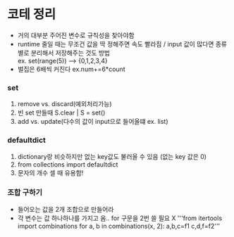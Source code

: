 # 코테 정리
- 거의 대부분 주어진 변수로 규칙성을 찾아야함
- runtime 줄일 때는 무조건 값을 딱 정해주면 속도 빨라짐 / input 값이 많다면 종류별로 분리해서 저장해주는 것도 방법  
ex. set(range(5)) --> {0,1,2,3,4}
- 벌집은 6배씩 커진다
ex.num+=6*count

### set
1) remove vs. discard(예외처리가능)
2) 빈 set 만들때 S.clear | S = set()
3) add vs. update(다수의 값이 input으로 들어올떄 ex. list)

### defaultdict
1) dictionary랑 비슷하지만 없는 key값도 불러올 수 있음 (없는 key 값은 0)
2) from collections import defaultdict
3) 문자의 개수 셀 때 유용함!

### 조합 구하기 
- 들어오는 값을 2개 조합으로 만들어라 
- 각 변수는 값 하나하나를 가지고 옴.. for 구문을 2번 쓸 필요 X
'''from itertools import combinations
for a, b in combinations(x, 2):
  a,b,c=f1
  c,d,f=f2'''
